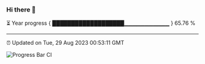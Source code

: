 ### Hi there 👋

⏳ Year progress { ███████████████████▁▁▁▁▁▁▁▁▁▁▁ } 65.76 %

---

⏰ Updated on Tue, 29 Aug 2023 00:53:11 GMT

![Progress Bar CI](https://github.com/liununu/liununu/workflows/Progress%20Bar%20CI/badge.svg)
